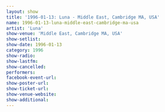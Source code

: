 ```yaml
---
layout: show
title: '1996-01-13: Luna - Middle East, Cambridge MA, USA'
name: 1996-01-13-luna-middle-east-cambridge-ma-usa
artist: 'Luna'
show-venue: 'Middle East, Cambridge MA, USA'
show-setlist: 
show-date: 1996-01-13
category: 1996
show-radio: 
show-lastfm: 
show-cancelled: 
performers: 
facebook-event-url: 
show-poster-url: 
show-ticket-url: 
show-venue-website: 
show-additional: 
---
```


